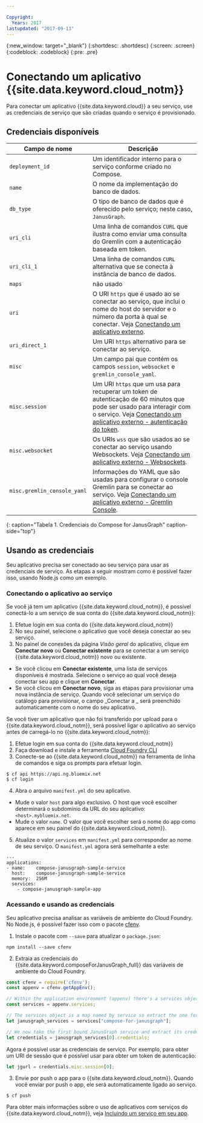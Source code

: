 ```yaml
---

Copyright:
  Years: 2017
lastupdated: "2017-09-13"
---
```


{:new_window: target="_blank"}
{:shortdesc: .shortdesc}
{:screen: .screen}
{:codeblock: .codeblock}
{:pre: .pre}

# Conectando um aplicativo {{site.data.keyword.cloud_notm}}

Para conectar um aplicativo {{site.data.keyword.cloud}} a seu serviço, use as credenciais de serviço que são criadas quando o serviço é provisionado.

## Credenciais disponíveis

Campo de nome|Descrição
----------|-----------
`deployment_id`|Um identificador interno para o serviço conforme criado no Compose.
`name`|O nome da implementação do banco de dados.
`db_type`|O tipo de banco de dados que é oferecido pelo serviço; neste caso, `JanusGraph`.
`uri_cli`|Uma linha de comandos `CURL` que ilustra como enviar uma consulta do Gremlin com a autenticação baseada em token.
`uri_cli_1`|Uma linha de comandos `CURL` alternativa que se conecta à instância de banco de dados.
`maps`|não usado
`uri`|O URI `https` que é usado ao se conectar ao serviço, que inclui o nome do host do servidor e o número da porta à qual se conectar. Veja [Conectando um aplicativo externo](./connecting-external.html).
`uri_direct_1`|Um URI `https` alternativo para se conectar ao serviço.
`misc`|Um campo pai que contém os campos `session`, `websocket` e `gremlin_console_yaml`.
`misc.session`| Um URI `https` que um usa para recuperar um token de autenticação de 60 minutos que pode ser usado para interagir com o serviço. Veja [Conectando um aplicativo externo - autenticação do token](./connecting-external.html#token-authentication).
`misc.websocket`|Os URIs `wss` que são usados ao se conectar ao serviço usando Websockets. Veja [Conectando um aplicativo externo - Websockets](./connecting-external.html#websockets).
`misc.gremlin_console_yaml`|Informações do YAML que são usadas para configurar o console Gremlin para se conectar ao serviço. Veja [Conectando um aplicativo externo - Gremlin Console](./connecting-external.html#gremlin-console).
{: caption="Tabela 1. Credenciais do Compose for JanusGraph" caption-side="top"}

## Usando as credenciais

Seu aplicativo precisa ser conectado ao seu serviço para usar as credenciais de serviço. As etapas a seguir mostram como é possível fazer isso, usando Node.js como um exemplo.

### Conectando o aplicativo ao serviço

Se você já tem um aplicativo {{site.data.keyword.cloud_notm}}, é possível conectá-lo a um serviço de sua conta do {{site.data.keyword.cloud_notm}}:

1. Efetue login em sua conta do {{site.data.keyword.cloud_notm}}
2. No seu painel, selecione o aplicativo que você deseja conectar ao seu serviço.
3. No painel de conexões da página _Visão geral_ do aplicativo, clique em **Conectar novo** ou **Conectar existente** para se conectar a um serviço {{site.data.keyword.cloud_notm}} novo ou existente.

  - Se você clicou em **Conectar existente**, uma lista de serviços disponíveis é mostrada. Selecione o serviço ao qual você deseja conectar seu app e clique em **Conectar**.
  - Se você clicou em **Conectar novo**, siga as etapas para provisionar uma nova instância de serviço. Quando você selecionar um serviço do catálogo para provisionar, o campo _Conectar a _ será preenchido automaticamente com o nome do seu aplicativo.

Se você tiver um aplicativo que não foi transferido por upload para o {{site.data.keyword.cloud_notm}}, será possível ligar o aplicativo ao serviço antes de carregá-lo no {{site.data.keyword.cloud_notm}}: 

1. Efetue login em sua conta do {{site.data.keyword.cloud_notm}}
2. Faça download e instale a ferramenta [Cloud Foundry CLI](https://github.com/cloudfoundry/cli)
3. Conecte-se ao {{site.data.keyword.cloud_notm}} na ferramenta de linha de comandos e siga os prompts para efetuar login.

  ```
  $ cf api https://api.ng.bluemix.net
  $ cf login
  ```

4. Abra o arquivo `manifest.yml` do seu aplicativo.

  - Mude o valor `host` para algo exclusivo. O host que você escolher determinará o subdomínio da URL do seu aplicativo: `<host>.mybluemix.net`.
  - Mude o valor `name`. O valor que você escolher será o nome do app como aparece em seu painel do {{site.data.keyword.cloud_notm}}.

5. Atualize o valor `services` em `manifest.yml` para corresponder ao nome de seu serviço. O `manifest.yml` agora será semelhante a este:

  ```
  ---
  applications:
  - name:    compose-janusgraph-sample-service
    host:    compose-janusgraph-sample-service
    memory:  256M
    services:
      - compose-janusgraph-sample-app
  ```

### Acessando e usando as credenciais

Seu aplicativo precisa analisar as variáveis de ambiente do Cloud Foundry. No Node.js, é possível fazer isso com o pacote [cfenv](https://www.npmjs.com/package/cfenv).

1. Instale o pacote com `--save` para atualizar o `package.json`:

  ```
  npm install --save cfenv
  ```

2. Extraia as credenciais do {{site.data.keyword.composeForJanusGraph_full}} das variáveis de ambiente do Cloud Foundry.

  ```javascript
  const cfenv = require('cfenv');
  const appenv = cfenv.getAppEnv();

  // Within the application environment (appenv) there's a services object
  const services = appenv.services;

  // The services object is a map named by service so extract the one for JanusGraph
  let janusgraph_services = services["compose-for-janusgraph"];

  // We now take the first bound JanusGraph service and extract its credentials object
  let credentials = janusgraph_services[0].credentials;
  ```

  Agora é possível usar as credenciais de serviço. Por exemplo, para obter um URI de sessão que é possível usar para obter um token de autenticação:

  ```javascript
  let jgurl = credentials.misc.session[0];
  ```

3. Envie por push o app para o {{site.data.keyword.cloud_notm}}. Quando você enviar por push o app, ele será automaticamente ligado ao serviço.

  ```
  $ cf push
  ```

Para obter mais informações sobre o uso de aplicativos com serviços do {{site.data.keyword.cloud_notm}}, veja [Incluindo um serviço em seu app](https://console.bluemix.net/docs/services/reqnsi.html#add_service).

